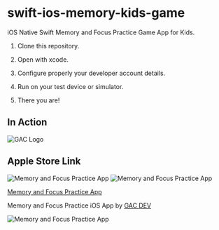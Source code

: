# swift-ios-memory-kids-game
iOS Native Swift Memory and Focus Practice Game App for Kids.

1. Clone this repository.

2. Open with xcode.

3. Configure properly your developer account details.

4. Run on your test device or simulator.

5. There you are!


## In Action

![GAC Logo](https://geniusandcourage.com/favicon.ico)

## Apple Store Link

![Memory and Focus Practice App](https://hlwsdtech.com:8081/images/Download_on_the_App_Store_Badge_US-UK_RGB_blk_092917.svg#gh-light-mode-only)
![Memory and Focus Practice App](https://hlwsdtech.com:8081/images/Download_on_the_App_Store_Badge_US-UK_RGB_wht_092917.svg#gh-dark-mode-only)

[Memory and Focus Practice App](https://apps.apple.com/cn/app/bmingo/id1507650543)

Memory and Focus Practice iOS App by [GAC DEV](https://geniusandcourage.com)

![Memory and Focus Practice App](https://hlwsdtech.com:8081/images/IMG_0015.PNG)
